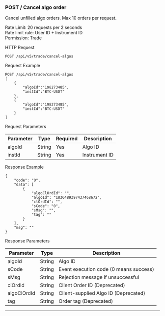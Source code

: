 ### POST / Cancel algo order

Cancel unfilled algo orders. Max 10 orders per request.

Rate Limit: 20 requests per 2 seconds  
Rate limit rule: User ID + Instrument ID  
Permission: Trade  

HTTP Request

`POST /api/v5/trade/cancel-algos`

Request Example

```
POST /api/v5/trade/cancel-algos
[
    {
        "algoId":"198273485",
        "instId":"BTC-USDT"
    },
    {
        "algoId":"198273485",
        "instId":"BTC-USDT"
    }
]
```

Request Parameters

| Parameter | Type   | Required | Description               |
|-----------|--------|----------|---------------------------|
| algoId    | String | Yes      | Algo ID                   |
| instId    | String | Yes      | Instrument ID             |

Response Example

```
{
    "code": "0",
    "data": [
        {
            "algoClOrdId": "",
            "algoId": "1836489397437468672",
            "clOrdId": "",
            "sCode": "0",
            "sMsg": "",
            "tag": ""
        }
    ],
    "msg": ""
}
```

Response Parameters

| Parameter    | Type   | Description                           |
|--------------|--------|-------------------------------------|
| algoId       | String | Algo ID                            |
| sCode        | String | Event execution code (0 means success) |
| sMsg         | String | Rejection message if unsuccessful   |
| clOrdId      | String | Client Order ID (Deprecated)         |
| algoClOrdId  | String | Client-supplied Algo ID (Deprecated) |
| tag          | String | Order tag (Deprecated)               |

***
